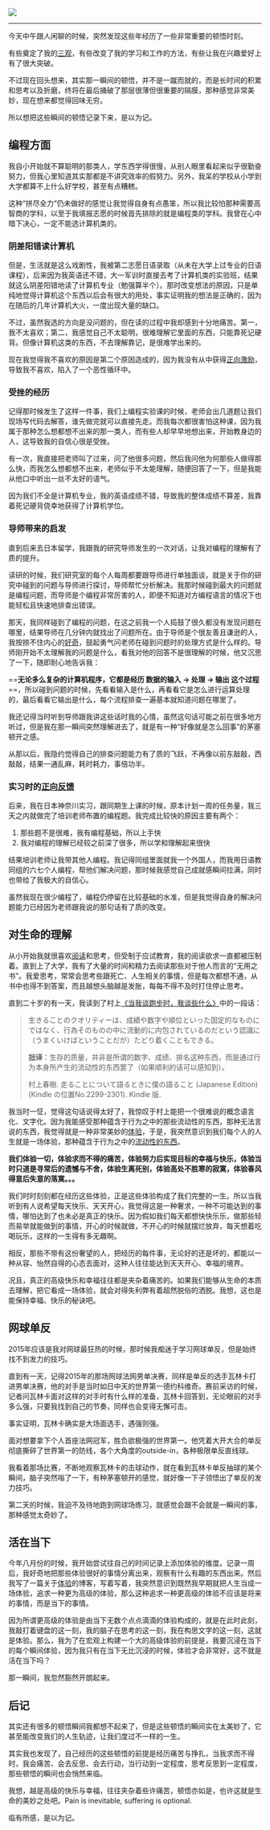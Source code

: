 
![](https://rolen.b-cdn.net/wp-content/uploads/2023/10/epiphany.jpg)

---

今天中午跟人闲聊的时候，突然发现这些年经历了一些非常重要的顿悟时刻。

有些奠定了我的[三观](https://rolen.wiki/about-me/#worldview)，有些改变了我的学习和工作的方法，有些让我在兴趣爱好上有了很大突破。

不过现在回头想来，其实那一瞬间的顿悟，并不是一蹴而就的，而是长时间的积累和思考以及折磨，终将在最后捅破了那层很薄但很重要的隔膜，那种感觉非常美妙，现在想来都觉得回味无穷。

所以想把这些瞬间的顿悟记录下来，是以为记。

## 编程方面

我自小开始就不算聪明的那类人，学东西学得很慢，从别人眼里看起来似乎很勤奋努力，但我心里知道其实那都是不讲究效率的假努力。另外，我呆的学校从小学到大学都算不上什么好学校，甚至有点糟糕。

这种“拼尽全力”仍未做好的感觉让我觉得自身有点愚笨，所以我比较怕那种需要高智商的学科，以至于我填报志愿的时候首先排除的就是编程类的学科。我曾在心中暗下决心，一定不能选计算机类的。

### 阴差阳错读计算机

但是，生活就是这么戏剧性，我被第二志愿日语录取（从未在大学上过专业的日语课程），后来因为我英语还不错，大一军训时直接去考了计算机类的实验班，结果就这么阴差阳错地读了计算机专业（勉强算半个）。那时改变想法的原因，只是单纯地觉得计算机这个东西以后会有很大的用处，事实证明我的想法是正确的，因为在随后的几年计算机大火，一度出现大量的缺口。

不过，虽然我选的方向是没问题的，但在读的过程中我却感到十分地痛苦。第一，我不太喜欢；第二，我感觉自己不太聪明，很难理解它里面的东西，只能靠死记硬背。但像计算机这类的东西，不去理解靠记，是很难学出来的。

现在我觉得我不喜欢的原因是第二个原因造成的，因为我没有从中获得[正向激励](https://rolen.wiki/maintaining-long-term-persistence/#positive-feedback)，导致我不喜欢，陷入了一个恶性循环中。

### 受挫的经历

记得那时候发生了这样一件事，我们上编程实验课的时候，老师会出几道题让我们现场写代码去解答，谁先做完就可以直接先走。而我每次都很害怕这种课，因为我属于那种怎么想都想不出来的那一类人，而有些人却早早地想出来，开始教身边的人，这导致我的自信心很是受挫。

有一次，我直接把老师叫了过来，问了他很多问题，然后我问他为何那些人做得那么快，而我怎么想都想不出来，老师似乎不太能理解，随便回答了一下，但是我能从他口中听出一丝不太好的语气。

因为我们不全是计算机专业，我的英语成绩不错，导致我的整体成绩不算差，我靠着死记硬背侥幸地获得了计算机学位。

### 导师带来的启发

直到后来去日本留学，我跟我的研究导师发生的一次对话，让我对编程的理解有了质的提升。

读研的时候，我们研究室的每个人每周都要跟导师进行单独面谈，就是关于你的研究中碰到的问题与导师进行探讨，导师帮忙分析解决。我那时候碰到最大的问题就是编程问题，而导师是个编程非常厉害的人，即便不知道对方编程语言的情况下也能轻松且快速地排查出错误。

那天，我同样碰到了编程的问题，在这之前我一个人捣鼓了很久都没有发现问题在哪里，结果导师在几分钟内就找出了问题所在。由于导师是个很友善且谦逊的人，我按捺不住内心的[好奇](https://rolen.wiki/curiosity/)，鼓起勇气问老师在碰到问题时的处理方式是什么样的。导师刚开始不太理解我的问题是什么，看我对他的回答不是很理解的时候，他又沉思了一下，随即耐心地告诉我：

==**无论多么复杂的计算机程序，它都是经历 数据的输入 → 处理 → 输出 这个过程**==，所以碰到问题的时候，先看看输入是什么，再看看它是怎么进行运算处理的，最后看看它输出是什么，每个流程排查一遍基本就知道问题在哪里了。

我还记得当时听到导师跟我讲这些话时我的心情，虽然这句话可能之前在很多地方听过，但是我在那一瞬间突然理解进去了，就是有一种“好像就是怎么回事”的茅塞顿开之感。

从那以后，我隐约觉得自己的排查问题能力有了质的飞跃，不再像以前东敲敲，西敲敲，结果一通乱麻，耗时耗力，事倍功半。

### 实习时的[正向反馈](https://rolen.wiki/maintaining-long-term-persistence/#positive-feedback)

后来，我在日本神奈川实习，跟同期生上课的时候，原本计划一周的任务量，我三天之内就做完了培训老师布置的编程题。我完成比较快的原因主要有两个：

1. 那些题不是很难，我有编程基础，所以上手快
2. 我对编程的理解已经较之前深了很多，所以学和理解起来很快

结果培训老师让我带其他人编程。我记得同组里面就我一个外国人，而我用日语教同组的六七个人编程，帮他们解决问题，那时候我感觉自己成就感瞬间拉满，同时也带给了我极大的自信心。

虽然我现在很少编程了，编程仍停留在比较基础的水准，但是我觉得自身的解决问题能力已经因为老师跟我说的那句话有了质的改变。

## 对生命的理解

从小开始我就很喜欢[阅读](https://rolen.wiki/reading/)和思考，但受制于应试教育，我的阅读欲求一直都被压制着。直到上了大学，我有了大量的时间和精力去阅读那些对于他人而言的“无用之书”。我爱思考，常常会思考些跟死亡、人生相关的事情，但是每次都想不通，从书中也得不到答案，而且越想头脑越是发胀，每每不得不及时打住停止思考。

直到二十岁的有一天，我读到了村上[《当我谈跑步时，我谈些什么》](https://rolen.wiki/what-i-talk-about-when-i-talk-about-running/)中的一段话：

> 生きることのクオリティーは、成績や数字や順位といった固定的なものにではなく、行為そのものの中に流動的に内包されているのだという認識に（うまくいけばということだが）たどり着くこともできる。
> 
> **拙译**：生存的质量，并非是所谓的数字、成绩、排名这种东西，而是通过行为本身所产生的流动性的东西罢了（如果顺利的话可以感知到）。
> 
> 村上春樹. 走ることについて語るときに僕の語ること (Japanese Edition) (Kindle の位置No.2299-2301). Kindle 版.

我当时一怔，觉得这句话说得太好了，我惊叹于村上能把一个很难说的概念语言化、文字化。因为我能感受那种蕴含于行为之中的那些流动性的东西，那种无法言说的东西，我觉得就是一种非常美妙的[体验](https://rolen.wiki/experience/)，于是，我突然意识到我们每个人的人生就是一场体验，那种蕴含于行为之中的[流动性的东西](https://rolen.wiki/small-pleasures-in-life/)。

**我们体验一切，体验求而不得的痛苦，体验努力后实现目标的幸福与快乐，体验当时只道是寻常后的遗憾与不舍，体验生离死别，体验高处不胜寒的寂寞，体验春风得意后失意的落寞。。。**

我们时时刻刻都在经历这些体验，正是这些体验构成了我们完整的一生。所以当我听到有人说希望每天快乐、天天开心，我觉得这是一种奢求，一种不可能达到的事情，哪怕达到了也未必是真正的快乐。因为假如我们每天都想快快乐乐，做那些轻而易举就能做到的事情，开心的时候就做，不开心的时候就摆烂放弃，每天想着吃喝玩乐，这样的一生得有多无趣啊。

相反，那些不带有这份奢望的人，把经历的每件事，无论好的还是坏的，都能以一种从容、怡然自得的心态去面对，这种人往往能达到天天开心、幸福的境界。

况且，真正的高级快乐和幸福往往都是夹杂着痛苦的。如果我们能够从生命的本质去理解，把它看成一场体验，就会对得失利弊有着超然脱俗的洒脱。我想，这也是能保持幸福、快乐的秘诀吧。

## 网球单反

2015年应该是我对网球最狂热的时候，那时候我痴迷于学习网球单反，但是始终找不到发力的技巧。

直到有一天，记得2015年的那场网球法网男单决赛，同样是单反的选手瓦林卡打进男单决赛，他的对手是当时如日中天的世界第一德约科维奇。赛前采访的时候，记者问瓦林卡面对这样的对手时有什么样的准备，瓦林卡回答到，无论眼前的对手多么强，只要我找到自己的节奏，同样也会变得无懈可击。

事实证明，瓦林卡确实是大场面选手，遇强则强。

面对想要拿下个人首座法网冠军，胜负欲极强的世界第一。他凭着大开大合的单反彻底撕碎了世界第一的防线，各个大角度的outside-in，各种极限单反直线球。

我看着那场比赛，不断地观察瓦林卡的击球动作，就在看到瓦林卡单反抽球的某个瞬间，脑子突然嗡了一下，有种茅塞顿开的感觉，就好像一下子领悟出了单反的发力技巧。

第二天的时候，我迫不及待地跑到网球场练习，就感觉会跟不会就是一瞬间的事，那种感觉太奇妙了。

## 活在当下

今年八月份的时候，我开始尝试往自己的时间记录上添加体验的维度。记录一周后，我好奇地把那些体验很好的事情分离出来，观察有什么有趣的东西出来。然后我写了一篇关于[体验](https://rolen.wiki/experience/)的博客，写着写着，我突然意识到既然我早期就把人生当成一场体验，追求一种更为高级的体验，那么这种追求一种更高级的体验不应该是将来的事情，而是当下的事情。

因为所谓更高级的体验是由当下无数个点点滴滴的体验构成的，就是在此时此刻，我敲打着键盘的这一刻，我的脑子在思考的这一刻，我在构思文字的这一刻，这就是体验。那么，我为了在宏观上构建一个大的高级体验的前提是，我要沉浸在当下的每个瞬间体验，因为我只有在当下无比沉浸的时候，体验才会非常好，这不就是活在当下吗？

那一瞬间，我忽然豁然开朗起来。

## 后记

其实还有很多的顿悟瞬间我都想不起来了，但是这些顿悟的瞬间实在太美妙了，它甚至能改变我们的人生轨迹，让我们度过不一样的一生。

其实我也发现了，自己经历的这些顿悟的前提是经历痛苦与挣扎，当我求而不得时，我会痛苦、会去反思、会去行动，当行动到一定程度，思考反思到一定程度，那些顿悟的瞬间也会悄然来临。

我想，越是高级的快乐与幸福，往往夹杂着些许痛苦，顿悟亦如是，也许这就是生命的美妙之处吧。Pain is inevitable, suffering is optional.

临有所感，是以为记。